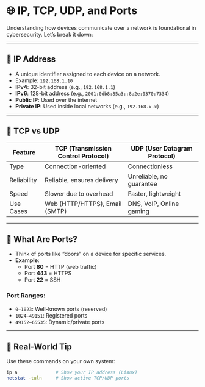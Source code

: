 # 🌐 IP, TCP, UDP, and Ports

Understanding how devices communicate over a network is foundational in cybersecurity. Let’s break it down:

---

## 📌 IP Address

- A unique identifier assigned to each device on a network.
- Example: `192.168.1.10`
- **IPv4**: 32-bit address (e.g., `192.168.1.1`)
- **IPv6**: 128-bit address (e.g., `2001:0db8:85a3::8a2e:0370:7334`)
- **Public IP**: Used over the internet  
- **Private IP**: Used inside local networks (e.g., `192.168.x.x`)

---

## 🔁 TCP vs UDP

| Feature       | TCP (Transmission Control Protocol) | UDP (User Datagram Protocol) |
|---------------|-------------------------------------|------------------------------|
| Type          | Connection-oriented                 | Connectionless               |
| Reliability   | Reliable, ensures delivery          | Unreliable, no guarantee     |
| Speed         | Slower due to overhead              | Faster, lightweight          |
| Use Cases     | Web (HTTP/HTTPS), Email (SMTP)      | DNS, VoIP, Online gaming     |

---

## 🔢 What Are Ports?

- Think of ports like “doors” on a device for specific services.
- **Example**:  
   - Port **80** = HTTP (web traffic)  
   - Port **443** = HTTPS  
   - Port **22** = SSH

### Port Ranges:
- `0–1023`: Well-known ports (reserved)
- `1024–49151`: Registered ports
- `49152–65535`: Dynamic/private ports

---

## 🧰 Real-World Tip

Use these commands on your own system:
```bash
ip a              # Show your IP address (Linux)
netstat -tuln     # Show active TCP/UDP ports
